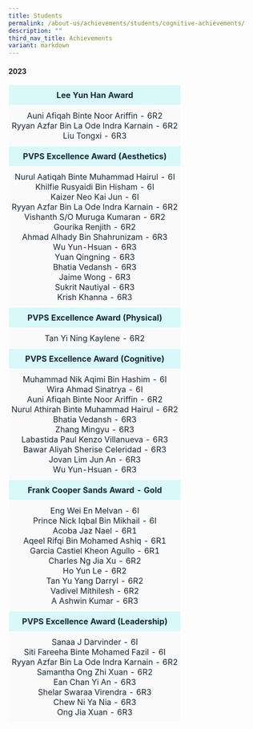 ```yaml
---
title: Students
permalink: /about-us/achievements/students/cognitive-achievements/
description: ""
third_nav_title: Achievements
variant: markdown
---
```

<h4>2023</h4>	

<table style="border-collapse:collapse;border-spacing:0" class="tg">
		<tbody><tr>
			<th style="background-color:#D9F8FA;border-color:#ffffff;border-style:solid;border-width:1px;color:#162837;padding:10px 5px;text-align:center;vertical-align:top;word-break:normal">Lee Yun Han Award</th>
		</tr>
	</tbody><tbody>
		<tr>
			<td style="background-color:#FAFAFA;border-color:#ffffff;border-style:solid;border-width:1px;color:#162837;padding:10px 5px;text-align:center;vertical-align:top;word-break:normal">
				Auni Afiqah Binte Noor Ariffin - 6R2<br>Ryyan Azfar Bin La Ode Indra Karnain - 6R2<br>Liu Tongxi - 6R3
			</td>
		</tr>
		<tr>
			<td style="background-color:#D9F8FA;border-color:#ffffff;border-style:solid;border-width:1px;color:#162837;padding:10px 5px;text-align:center;vertical-align:top;word-break:normal"><b>PVPS Excellence Award (Aesthetics)</b>
			</td>
		</tr>
		<tr>
			<td style="background-color:#FAFAFA;border-color:#ffffff;border-style:solid;border-width:1px;color:#162837;padding:10px 5px;text-align:center;vertical-align:top;word-break:normal">
				Nurul Aatiqah Binte Muhammad Hairul	- 6I
<br>Khilfie Rusyaidi Bin Hisham	- 6I
<br>Kaizer Neo Kai Jun - 6I
<br>Ryyan Azfar Bin La Ode Indra Karnain - 6R2
<br>Vishanth S/O Muruga Kumaran	- 6R2
<br>Gourika Renjith - 6R2
<br>Ahmad Alhady Bin Shahrunizam - 6R3
<br>Wu Yun-Hsuan - 6R3
<br>Yuan Qingning - 6R3
<br>Bhatia Vedansh - 6R3
<br>Jaime Wong - 6R3
<br>Sukrit Nautiyal - 6R3
<br>Krish Khanna - 6R3
			</td>
		</tr>
		<tr>
			<td style="background-color:#D9F8FA;border-color:#ffffff;border-style:solid;border-width:1px;color:#162837;padding:10px 5px;text-align:center;vertical-align:top;word-break:normal"><b>PVPS Excellence Award (Physical)</b>
			</td>
		</tr>
		<tr>
			<td style="background-color:#FAFAFA;border-color:#ffffff;border-style:solid;border-width:1px;color:#162837;padding:10px 5px;text-align:center;vertical-align:top;word-break:normal">
				Tan Yi Ning Kaylene - 6R2
			</td>
		</tr>
        		<tr>
			<td style="background-color:#D9F8FA;border-color:#ffffff;border-style:solid;border-width:1px;color:#162837;padding:10px 5px;text-align:center;vertical-align:top;word-break:normal"><b>PVPS Excellence Award (Cognitive)</b>
			</td>
		</tr>
		<tr>
			<td style="background-color:#FAFAFA;border-color:#ffffff;border-style:solid;border-width:1px;color:#162837;padding:10px 5px;text-align:center;vertical-align:top;word-break:normal">
				Muhammad Nik Aqimi Bin Hashim - 6I
<br>Wira Ahmad Sinatrya - 6I
<br>Auni Afiqah Binte Noor Ariffin - 6R2
<br>Nurul Athirah Binte Muhammad Hairul - 6R2
<br>Bhatia Vedansh - 6R3
<br>Zhang Mingyu - 6R3
<br>Labastida Paul Kenzo Villanueva - 6R3
<br>Bawar Aliyah Sherise Celeridad - 6R3
<br>Jovan Lim Jun An - 6R3
<br>Wu Yun-Hsuan - 6R3
			</td>
		</tr>
        		<tr>
			<td style="background-color:#D9F8FA;border-color:#ffffff;border-style:solid;border-width:1px;color:#162837;padding:10px 5px;text-align:center;vertical-align:top;word-break:normal"><b>Frank Cooper Sands Award - Gold</b>
			</td>
		</tr>
		<tr>
			<td style="background-color:#FAFAFA;border-color:#ffffff;border-style:solid;border-width:1px;color:#162837;padding:10px 5px;text-align:center;vertical-align:top;word-break:normal">
				Eng Wei En Melvan - 6I
<br>Prince Nick Iqbal Bin Mikhail - 6I
<br>Acoba Jaz Nael - 6R1
<br>Aqeel Rifqi Bin Mohamed Ashiq - 6R1
<br>Garcia Castiel Kheon Agullo - 6R1
<br>Charles Ng Jia Xu - 6R2
<br>Ho Yun Le - 6R2
<br>Tan Yu Yang Darryl - 6R2
<br>Vadivel Mithilesh - 6R2
<br>A Ashwin Kumar - 6R3
			</td>
		</tr>
        		<tr>
			<td style="background-color:#D9F8FA;border-color:#ffffff;border-style:solid;border-width:1px;color:#162837;padding:10px 5px;text-align:center;vertical-align:top;word-break:normal"><b>PVPS Excellence Award (Leadership)</b>
			</td>
		</tr>
		<tr>
			<td style="background-color:#FAFAFA;border-color:#ffffff;border-style:solid;border-width:1px;color:#162837;padding:10px 5px;text-align:center;vertical-align:top;word-break:normal">
				Sanaa J Darvinder - 6I
<br>Siti Fareeha Binte Mohamed Fazil - 6I
<br>Ryyan Azfar Bin La Ode Indra Karnain - 6R2
<br>Samantha Ong Zhi Xuan - 6R2
<br>Ean Chan Yi An - 6R3
<br>Shelar Swaraa Virendra - 6R3
<br>Chew Ni Ya Nia - 6R3
<br>Ong Jia Xuan - 6R3
			</td>
		</tr>
             </tbody>
             </table>